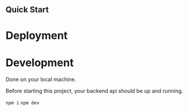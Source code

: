 ## Quick Start



# Deployment


# Development

Done on your local machine.

Before starting this project, your backend api should be up and running.

`npm i`
`npm dev`

